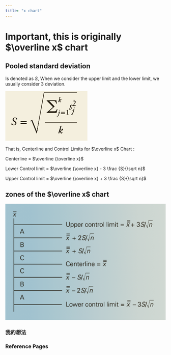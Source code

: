```yaml
---
title: "x chart"
---
```


# Important, this is originally $\overline x$ chart

## Pooled standard deviation

Is denoted as $S$, When we consider the upper limit and the lower limit, we usually consider 3 deviation.

![](截屏2023-04-11%2012.23.09.png)

That is, Centerline and Control Limits for $\overline x$ Chart :

Centerline = $\overline {\overline x}$  

Lower Control limit = $\overline {\overline x} - 3 \frac {S}{\sqrt n}$ 

Upper Control limit = $\overline {\overline x} + 3 \frac {S}{\sqrt n}$ 

## zones of the $\overline x$ chart

![](截屏2023-04-14%2011.39.23.png)

### 我的想法



### Reference Pages

